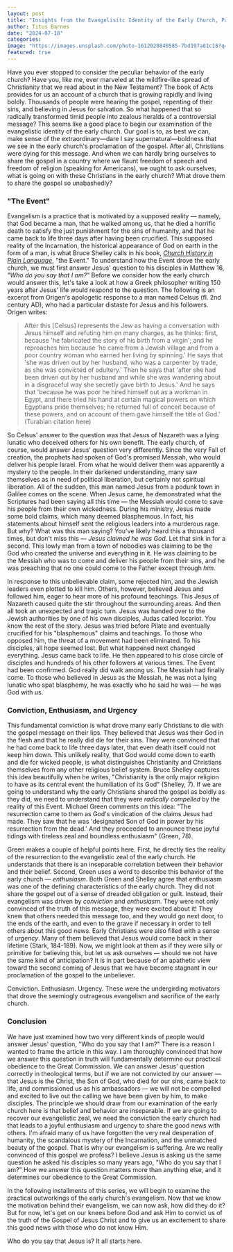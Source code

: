 ```yaml
---
layout: post
title: "Insights from the Evangelisitc Identity of the Early Church, Part 2"
author: Titus Barnes
date: "2024-07-18"
categories:
image: "https://images.unsplash.com/photo-1612020840585-7bd197a81c18?q=80&w=2070&auto=format&fit=crop&ixlib=rb-4.0.3&ixid=M3wxMjA3fDB8MHxwaG90by1wYWdlfHx8fGVufDB8fHx8fA%3D%3D"
featured: true
---
```


Have you ever stopped to consider the peculiar behavior of the early church? Have you, like me, ever marveled at the wildfire-like spread of Christianity that we read about in the New Testament? The book of Acts provides for us an account of a church that is growing rapidly and living boldly. Thousands of people were hearing the gospel, repenting of their sins, and believing in Jesus for salvation. So what happened that so radically transformed timid people into zealous heralds of a controversial message? This seems like a good place to begin our examination of the evangelistic identity of the early church. Our goal is to, as best we can, make sense of the extraordinary—dare I say supernatural—boldness that we see in the early church's proclamation of the gospel. After all, Christians were dying for this message. And when we can hardly bring ourselves to share the gospel in a country where we flaunt freedom of speech and freedom of religion (speaking for Americans), we ought to ask ourselves, what is going on with these Christians in the early church? What drove them to share the gospel so unabashedly?

### "The Event"
Evangelism is a practice that is motivated by a supposed reality — namely, that God became a man, that he walked among us, that he died a horrific death to satisfy the just punishment for the sins of humanity, and that he came back to life three days after having been crucified. This supposed reality of the Incarnation, the historical appearance of God on earth in the form of a man, is what Bruce Shelley calls in his book, [_Church History in Plain Language_](https://www.amazon.com/dp/0310115965?tag=bravesoftwa04-20&linkCode=osi&th=1&psc=1&language=en_US), "the Event." To understand how the Event drove the early church, we must first answer Jesus' question to his disciples in Matthew 16, _"Who do you say that I am?"_ Before we consider how the early church would answer this, let's take a look at how a Greek philosopher writing 150 years after Jesus' life would respond to the question. The following is an excerpt from Origen's apologetic response to a man named Celsus (fl. 2nd century AD), who had a particular distaste for Jesus and his followers. Origen writes:

> After this [Celsus] represents the Jew as having a conversation with Jesus himself and refuting him on many charges, as he thinks: first, because 'he fabricated the story of his birth from a virgin'; and he reproaches him because 'he came from a Jewish village and from a poor country woman who earned her living by spinning.' He says that 'she was driven out by her husband, who was a carpenter by trade, as she was convicted of adultery.' Then he says that 'after she had been driven out by her husband and while she was wandering about in a disgraceful way she secretly gave birth to Jesus.' And he says that 'because he was poor he hired himself out as a workman in Egypt, and there tried his hand at certain magical powers on which Egyptians pride themselves; he returned full of conceit because of these powers, and on account of them gave himself the title of God.' (Turabian citation here)

So Celsus' answer to the question was that Jesus of Nazareth was a lying lunatic who deceived others for his own benefit. The early church, of course, would answer Jesus' question very differently. Since the very Fall of creation, the prophets had spoken of God's promised Messiah, who would deliver his people Israel. From what he would deliver them was apparently a mystery to the people. In their darkened understanding, many saw themselves as in need of political liberation, but certainly not spiritual liberation. All of the sudden, this man named Jesus from a podunk town in Galilee comes on the scene. When Jesus came, he demonstrated what the Scriptures had been saying all this time — the Messiah would come to save his people from their own wickedness. During his ministry, Jesus made some bold claims, which many deemed blasphemous. In fact, his statements about himself sent the religious leaders into a murderous rage. But why? What was this man saying? You've likely heard this a thousand times, but don't miss this — _Jesus claimed he was God_. Let that sink in for a second. This lowly man from a town of nobodies was claiming to be the God who created the universe and everything in it. He was claiming to be the Messiah who was to come and deliver his people from their sins, and he was preaching that no one could come to the Father except through _him_.

In response to this unbelievable claim, some rejected him, and the Jewish leaders even plotted to kill him. Others, however, believed Jesus and followed him, eager to hear more of his profound teachings. This Jesus of Nazareth caused quite the stir throughout the surrounding areas. And then all took an unexpected and tragic turn. Jesus was handed over to the Jewish authorities by one of his own disciples, Judas called Iscariot. You know the rest of the story. Jesus was tried before Pilate and eventually crucified for his "blasphemous" claims and teachings. To those who opposed him, the threat of a movement had been eliminated. To his disciples, all hope seemed lost. But what happened next changed everything. Jesus came back to life. He then appeared to his close circle of disciples and hundreds of his other followers at various times. The Event had been confirmed. God really did walk among us. The Messiah had finally come. To those who believed in Jesus as the Messiah, he was not a lying lunatic who spat blasphemy, he was exactly who he said he was — he was God with us.

### Conviction, Enthusiasm, and Urgency
This fundamental conviction is what drove many early Christians to die with the gospel message on their lips. They believed that Jesus was their God in the flesh and that he really did die for their sins. They were convinced that he had come back to life three days later, that even death itself could not keep him down. This unlikely reality, that God would come down to earth and die for wicked people, is what distinguishes Christianity and Christians themselves from any other religious belief system. Bruce Shelley captures this idea beautifully when he writes, "Christianity is the only major religion to have as its central event the humiliation of its God" (Shelley, 7). If we are going to understand why the early Christians shared the gospel as boldly as they did, we need to understand that they were _radically compelled_ by the reality of this Event. Michael Green comments on this idea: "The resurrection came to them as God's vindication of the claims Jesus had made. They saw that he was 'designated Son of God in power by his resurrection from the dead.' And they proceeded to announce these joyful tidings with tireless zeal and boundless enthusiasm" (Green, 78).

Green makes a couple of helpful points here. First, he directly ties the reality of the resurrection to the evangelistic zeal of the early church. He understands that there is an inseparable correlation between their behavior and their belief. Second, Green uses a word to describe this behavior of the early church — _enthusiasm_. Both Green and Shelley agree that enthusiasm was one of the defining characteristics of the early church. They did not share the gospel out of a sense of dreaded obligation or guilt. Instead, their evangelism was driven by _conviction_ and _enthusiasm_. They were not only convinced of the truth of this message, they were excited about it! They knew that others needed this message too, and they would go next door, to the ends of the earth, and even to the grave if necessary in order to tell others about this good news. Early Christians were also filled with a sense of _urgency_. Many of them believed that Jesus would come back in their lifetime (Stark, 184-189). Now, we might look at them as if they were silly or primitive for believing this, but let us ask ourselves — should we not have the same kind of anticipation? It is in part because of an apathetic view toward the second coming of Jesus that we have become stagnant in our proclamation of the gospel to the unbeliever.

Conviction. Enthusiasm. Urgency. These were the undergirding motivators that drove the seemingly outrageous evangelism and sacrifice of the early church.

### Conclusion
We have just examined how two very different kinds of people would answer Jesus' question, "Who do you say that I am?"  There is a reason I wanted to frame the article in this way. I am thoroughly convinced that how we answer this question in truth will fundamentally determine our practical obedience to the Great Commission. We can answer Jesus' question correctly in theological terms, but if we are not convicted by our answer — that Jesus is the Christ, the Son of God, who died for our sins, came back to life, and commissioned us as his ambassadors — we will not be compelled and excited to live out the calling we have been given by him, to make disciples. The principle we should draw from our examination of the early church here is that belief and behavior are inseparable. If we are going to recover our evangelistic zeal, we need the conviction the early church had that leads to a joyful enthusiasm and urgency to share the good news with others. I'm afraid many of us have forgotten the very real desperation of humanity, the scandalous mystery of the Incarnation, and the unmatched beauty of the gospel. That is why our evangelism is suffering. Are we really convinced of this gospel we profess? I believe Jesus is asking us the same question he asked his disciples so many years ago, "Who do you say that I am?" How we answer this question matters more than anything else, and it determines our obedience to the Great Commission.

In the following installments of this series, we will begin to examine the practical outworkings of the early church's evangelism. Now that we know the motivation behind their evangelism, we can now ask, how did they do it? But for now, let's get on our knees before God and ask Him to convict us of the truth of the Gospel of Jesus Christ and to give us an excitement to share this good news with those who do not know Him.

Who do you say that Jesus is? It all starts here.